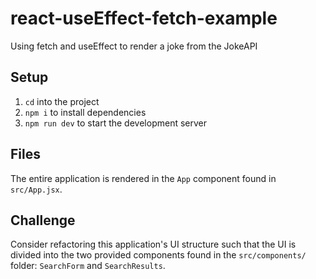 # react-useEffect-fetch-example

Using fetch and useEffect to render a joke from the JokeAPI

## Setup

1. `cd` into the project
2. `npm i` to install dependencies
3. `npm run dev` to start the development server

## Files

The entire application is rendered in the `App` component found in `src/App.jsx`.

## Challenge

Consider refactoring this application's UI structure such that the UI is divided into the two provided components found in the `src/components/` folder: `SearchForm` and `SearchResults`.
